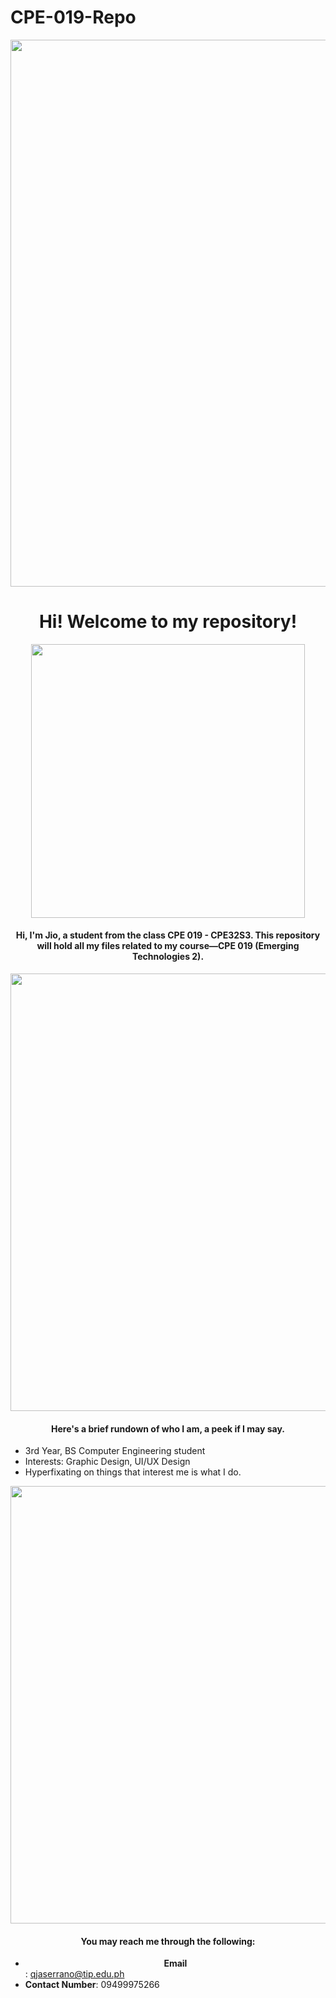 # CPE-019-Repo

<p align="center">
  <img width="875" src="https://github.com/serranojio/CPE-019-Repo/assets/157586862/78addd8f-f7da-471c-aa02-9b8965836cec">
</p>

<h1 align="center">Hi! Welcome to my repository!</h1>

<p align="center">
  <img width="438" src="https://github.com/serranojio/CPE-019-Repo/assets/157586862/b154da94-f5fe-4c1a-a009-4dfb814c3f47">
</p>

<h4 align="center">
Hi, I'm Jio, a student from the class CPE 019 - CPE32S3. This repository will hold all my files related to my course—CPE 019 (Emerging Technologies 2).
</h4>

<p align="center">
  <img width="700" src="https://github.com/serranojio/CPE-019-Repo/assets/157586862/b371b7ee-1b8d-49d5-a7d5-a57706fd6ab2">
</p>


<h4 align="center"> Here's a brief rundown of who I am, a peek if I may say. </h4>

- 3rd Year, BS Computer Engineering student
- Interests: Graphic Design, UI/UX Design
- Hyperfixating on things that interest me is what I do.


<p align="center">
  <img width="700" src="https://github.com/serranojio/CPE-019-Repo/assets/157586862/b8330d68-3909-41b8-8e71-70235c1cc3bb">
</p>

<h4 align="center"> You may reach me through the following: </h4>

- <b><center>Email</center></b>: qjaserrano@tip.edu.ph
- <b>Contact Number</b>: 09499975266



